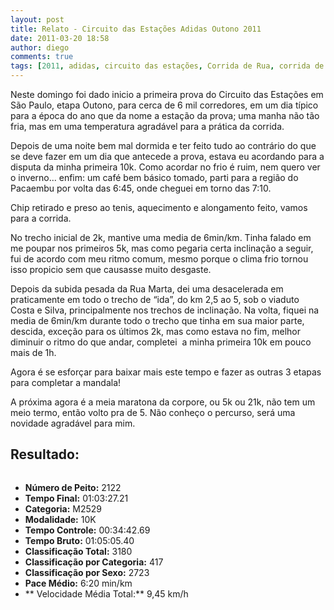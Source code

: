 ```yaml
---
layout: post
title: Relato - Circuito das Estações Adidas Outono 2011
date: 2011-03-20 18:58
author: diego
comments: true
tags: [2011, adidas, circuito das estações, Corrida de Rua, corrida de rua, Pacaembu]
---
```

Neste domingo foi dado inicio a primeira prova do Circuito das Estações em São Paulo, etapa Outono, para cerca de 6 mil corredores, em um dia típico para a época do ano que da nome a estação da prova; uma manha não tão fria, mas em uma temperatura agradável para a prática da corrida.

Depois de uma noite bem mal dormida e ter feito tudo ao contrário do que se deve fazer em um dia que antecede a prova, estava eu acordando para a disputa da minha primeira 10k. Como acordar no frio é ruim, nem quero ver o inverno... enfim: um café bem básico tomado, parti para a região do Pacaembu por volta das 6:45, onde cheguei em torno das 7:10.

Chip retirado e preso ao tenis, aquecimento e alongamento feito, vamos para a corrida.

No trecho inicial de 2k, mantive uma media de 6min/km. Tinha falado em me poupar nos primeiros 5k, mas como pegaria certa inclinação a seguir, fui de acordo com meu ritmo comum, mesmo porque o clima frio tornou isso propicio sem que causasse muito desgaste.

Depois da subida pesada da Rua Marta, dei uma desacelerada em praticamente em todo o trecho de “ida”, do km 2,5 ao 5, sob o viaduto Costa e Silva, principalmente nos trechos de inclinação. Na volta, fiquei na media de 6min/km durante todo o trecho que tinha em sua maior parte, descida, exceção para os últimos 2k, mas como estava no fim, melhor diminuir o ritmo do que andar, completei  a minha primeira 10k em pouco mais de 1h.

Agora é se esforçar para baixar mais este tempo e fazer as outras 3 etapas para completar a mandala!

A próxima agora é a meia maratona da corpore, ou 5k ou 21k, não tem um meio termo, então volto pra de 5. Não conheço o percurso, será uma novidade agradável para mim.

## Resultado:


<div class="moldura"><a class="lightbox cboxElement" href="http://www.diegoronan.com.br/diegoronan/wp-content/uploads/2011/03/DSC_0077_big.JPG"><img src="http://www.diegoronan.com.br/diegoronan/wp-content/uploads/2011/03/DSC_0077.JPG" alt="" /></a></div>

* **Número de Peito:** 2122
* **Tempo Final:** 01:03:27.21
* **Categoria:** M2529
* **Modalidade:** 10K
* **Tempo Controle:** 00:34:42.69
* **Tempo Bruto:** 01:05:05.40
* **Classificação Total:** 3180
* **Classificação por Categoria:** 417
* **Classificação por Sexo:** 2723
* **Pace Médio:** 	6:20 min/km
* ** Velocidade Média Total:** 9,45 km/h

